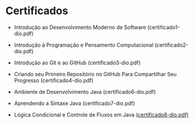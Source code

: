 # Certificados

- Introdução ao Desenvolvimento Moderno de Software (certificado1-dio.pdf)

- Introdução à Programação e Pensamento Computacional (certificado2-dio.pdf)

- Introdução ao Git e ao GitHub (certificado3-dio.pdf)

- Criando seu Primeiro Repositório no GitHub Para Compartilhar Seu Progresso (certificado4-dio.pdf)

- Ambiente de Desenvolvimento Java (certificado6-dio.pdf)

- Aprendendo a Sintaxe Java (certificado7-dio.pdf)

- Lógica Condicional e Controle de Fluxos em Java <a href="certificado8-dio.pdf">(certificado8-dio.pdf)</a>